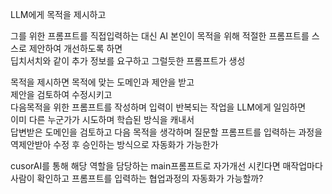 LLM에게 목적을 제시하고

그를 위한 프롬프트를 직접입력하는 대신 AI 본인이 목적을 위해 적절한 프롬프트를 스스로 제안하여 개선하도록 하면\
딥치서치와 같이 추가 정보를 요구하고 그럴듯한 프롬프트가 생성

목적을 제시하면 목적에 맞는 도메인과 제안을 받고\
제안을 검토하여 수정시키고\
다음목적을 위한 프롬프트를 작성하며 입력이 반복되는 작업을 LLM에게 일임하면\
이미 다른 누군가가 시도하며 학습된 방식을 캐내서\
답변받은 도메인을 검토하고 다음 목적을 생각하며 질문할 프롬프트를 입력하는 과정을 역제안받아 수정 후 승인하는 방식으로 자동화가 가능한가

cusorAI를 통해 해당 역할을 담당하는 main프롬프트로 자가개선 시킨다면 매작업마다 사람이 확인하고 프롬프트를 입력하는 협업과정의 자동화가 가능할까?
